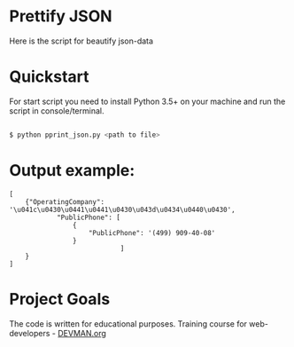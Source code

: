 # Prettify JSON

Here is the script for beautify json-data

# Quickstart

For start script you need to install Python 3.5+ on your machine and run the script in console/terminal.

```bash

$ python pprint_json.py <path to file>

```

# Output example:
```
[
    {"OperatingCompany": '\u041c\u0430\u0441\u0441\u0430\u043d\u0434\u0440\u0430',
            "PublicPhone": [
                {
                    "PublicPhone": '(499) 909-40-08'
                }
                            ]
    }
]
```
# Project Goals

The code is written for educational purposes. Training course for web-developers - [DEVMAN.org](https://devman.org)
